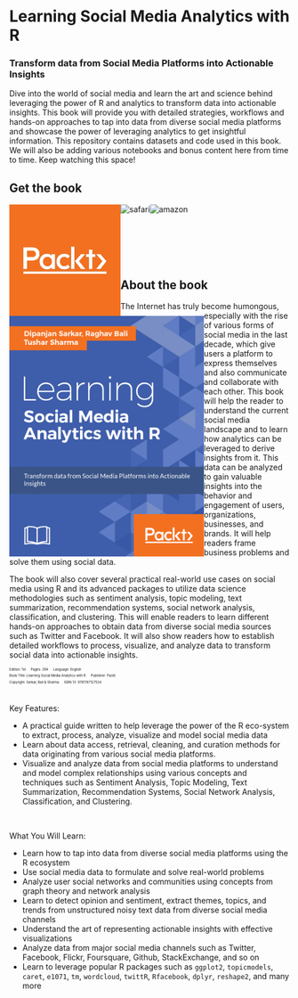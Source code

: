 # Learning Social Media Analytics with R
### Transform data from Social Media Platforms into Actionable Insights

Dive into the world of social media and learn the art and science behind leveraging the power of R and analytics to transform data into actionable insights. This book will provide you with detailed strategies, workflows and hands-on approaches to tap into data from diverse social media platforms and showcase the power of leveraging analytics to get insightful information. This repository contains datasets and code used in this book. We will also be adding various notebooks and bonus content here from time to time. Keep watching this space!


## Get the book
<div>
<a target="_blank" href="https://www.packtpub.com/big-data-and-business-intelligence/learning-social-media-analytics-r">
  <img src="./image_gallery/packt_logo.png" alt="packt" align="left"/>
</a>
<a target="_blank" href="https://www.safaribooksonline.com/library/view/learning-social-media/9781787127524/">
  <img src="./image_gallery/safari_logo.jpg" alt="safari" align="left"/>
</a>
<a target="_blank" href="https://www.amazon.com/Learning-Social-Media-Analytics-R/dp/1787127524/ref=sr_1_1?ie=UTF8&qid=1498661417&sr=8-1&keywords=learning+social+media+analytics+with+r">
  <img src="./image_gallery/amazon_logo.jpg" alt="amazon" align="left"/>
</a>
<br>
</div>
<br><br><br>
<br><br>

## About the book
<a target="_blank" href="#">
  <img src="./image_gallery/front_cover.png" alt="Book Cover" width="350" align="left"/>
</a>
The Internet has truly become humongous, especially with the rise of various forms of social media in the last decade, which give users a platform to express themselves and also communicate and collaborate with each other. This book will help the reader to understand the current social media landscape and to learn how analytics can be leveraged to derive insights from it. This data can be analyzed to gain valuable insights into the behavior and engagement of users, organizations, businesses, and brands. It will help readers frame business problems and solve them using social data.

The book will also cover several practical real-world use cases on social media using R and its advanced packages to utilize data science methodologies such as sentiment analysis, topic modeling, text summarization, recommendation systems, social network analysis, classification, and clustering. This will enable readers to learn different hands-on approaches to obtain data from diverse social media sources such as Twitter and Facebook. It will also show readers how to establish detailed workflows to process, visualize, and analyze data to transform social data into actionable insights.

<div style='font-size:0.5em;'><sup>
Edition: 1st &emsp; Pages: 394 &emsp; Language: English<br/>
Book Title: Learning Social Media Analytics with R &emsp; Publisher: Packt<br/>
Copyright: Sarkar, Bali & Sharma &emsp; ISBN 13: 9781787127524<br/>
</div>


<br/>

Key Features:
 - A practical guide written to help leverage the power of the R eco-system to extract, process, analyze, visualize and model social media data
 - Learn about data access, retrieval, cleaning, and curation methods for data originating from various social media platforms.
 - Visualize and analyze data from social media platforms to understand and model complex relationships using various concepts and techniques such as Sentiment Analysis, Topic Modeling, Text Summarization, Recommendation Systems, Social Network Analysis, Classification, and Clustering.

<br/>

What You Will Learn:
 - Learn how to tap into data from diverse social media platforms using the R ecosystem
 - Use social media data to formulate and solve real-world problems
 - Analyze user social networks and communities using concepts from graph theory and network analysis
 - Learn to detect opinion and sentiment, extract themes, topics, and trends from unstructured noisy text data from diverse social media channels
 - Understand the art of representing actionable insights with effective visualizations
 - Analyze data from major social media channels such as Twitter, Facebook, Flickr, Foursquare, Github, StackExchange, and so on
 - Learn to leverage popular R packages such as `ggplot2`, `topicmodels`, `caret`, `e1071`, `tm`, `wordcloud`, `twittR`, `Rfacebook`, `dplyr`, `reshape2`, and many more
